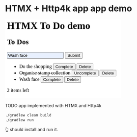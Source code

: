 # HTMX + Http4k app app demo

<img src="screengrab.png">

TODO app implemented with HTMX and Http4k

```shell
./gradlew clean build
./gradlew run
```
👆 should install and run it.
